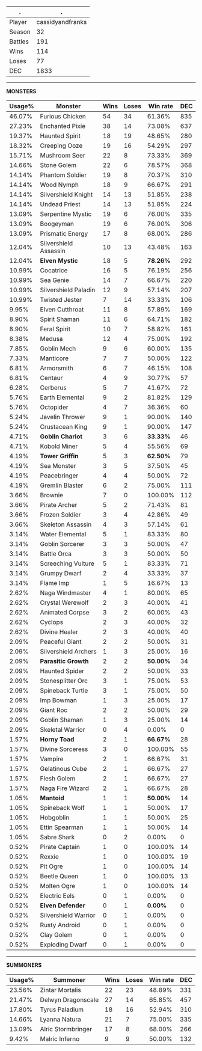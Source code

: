 .|.
|-|-
Player|cassidyandfranks
Season|32
Battles|191
Wins|114
Loses|77
DEC|1833

---
**MONSTERS**

Usage%|Monster|Wins|Loses|Win rate|DEC|
-|-|-|-|-|-|
46.07%|Furious Chicken|54|34|61.36%|835|
27.23%|Enchanted Pixie|38|14|73.08%|637|
19.37%|Haunted Spirit|18|19|48.65%|280|
18.32%|Creeping Ooze|19|16|54.29%|297|
15.71%|Mushroom Seer|22|8|73.33%|369|
14.66%|Stone Golem|22|6|78.57%|368|
14.14%|Phantom Soldier|19|8|70.37%|310|
14.14%|Wood Nymph|18|9|66.67%|291|
14.14%|Silvershield Knight|14|13|51.85%|238|
14.14%|Undead Priest|14|13|51.85%|224|
13.09%|Serpentine Mystic|19|6|76.00%|335|
13.09%|Boogeyman|19|6|76.00%|306|
13.09%|Prismatic Energy|17|8|68.00%|286|
12.04%|Silvershield Assassin|10|13|43.48%|163|
12.04%|**Elven Mystic**|18|5|**78.26%**|292|
10.99%|Cocatrice|16|5|76.19%|256|
10.99%|Sea Genie|14|7|66.67%|220|
10.99%|Silvershield Paladin|12|9|57.14%|207|
10.99%|Twisted Jester|7|14|33.33%|106|
9.95%|Elven Cutthroat|11|8|57.89%|169|
8.90%|Spirit Shaman|11|6|64.71%|182|
8.90%|Feral Spirit|10|7|58.82%|161|
8.38%|Medusa|12|4|75.00%|192|
7.85%|Goblin Mech|9|6|60.00%|135|
7.33%|Manticore|7|7|50.00%|122|
6.81%|Armorsmith|6|7|46.15%|108|
6.81%|Centaur|4|9|30.77%|57|
6.28%|Cerberus|5|7|41.67%|72|
5.76%|Earth Elemental|9|2|81.82%|129|
5.76%|Octopider|4|7|36.36%|60|
5.24%|Javelin Thrower|9|1|90.00%|140|
5.24%|Crustacean King|9|1|90.00%|147|
4.71%|**Goblin Chariot**|3|6|**33.33%**|46|
4.71%|Kobold Miner|5|4|55.56%|69|
4.19%|**Tower Griffin**|5|3|**62.50%**|79|
4.19%|Sea Monster|3|5|37.50%|45|
4.19%|Peacebringer|4|4|50.00%|72|
4.19%|Gremlin Blaster|6|2|75.00%|111|
3.66%|Brownie|7|0|100.00%|112|
3.66%|Pirate Archer|5|2|71.43%|81|
3.66%|Frozen Soldier|3|4|42.86%|49|
3.66%|Skeleton Assassin|4|3|57.14%|61|
3.14%|Water Elemental|5|1|83.33%|80|
3.14%|Goblin Sorcerer|3|3|50.00%|47|
3.14%|Battle Orca|3|3|50.00%|50|
3.14%|Screeching Vulture|5|1|83.33%|71|
3.14%|Grumpy Dwarf|2|4|33.33%|37|
3.14%|Flame Imp|1|5|16.67%|13|
2.62%|Naga Windmaster|4|1|80.00%|65|
2.62%|Crystal Werewolf|2|3|40.00%|41|
2.62%|Animated Corpse|3|2|60.00%|43|
2.62%|Cyclops|2|3|40.00%|32|
2.62%|Divine Healer|2|3|40.00%|40|
2.09%|Peaceful Giant|2|2|50.00%|31|
2.09%|Silvershield Archers|1|3|25.00%|16|
2.09%|**Parasitic Growth**|2|2|**50.00%**|34|
2.09%|Haunted Spider|2|2|50.00%|33|
2.09%|Stonesplitter Orc|3|1|75.00%|53|
2.09%|Spineback Turtle|3|1|75.00%|50|
2.09%|Imp Bowman|1|3|25.00%|17|
2.09%|Giant Roc|2|2|50.00%|29|
2.09%|Goblin Shaman|1|3|25.00%|14|
2.09%|Skeletal Warrior|0|4|0.00%|0|
1.57%|**Horny Toad**|2|1|**66.67%**|28|
1.57%|Divine Sorceress|3|0|100.00%|55|
1.57%|Vampire|2|1|66.67%|31|
1.57%|Gelatinous Cube|2|1|66.67%|27|
1.57%|Flesh Golem|2|1|66.67%|27|
1.57%|Naga Fire Wizard|2|1|66.67%|28|
1.05%|**Mantoid**|1|1|**50.00%**|14|
1.05%|Spineback Wolf|1|1|50.00%|17|
1.05%|Hobgoblin|1|1|50.00%|25|
1.05%|Ettin Spearman|1|1|50.00%|14|
1.05%|Sabre Shark|0|2|0.00%|0|
0.52%|Pirate Captain|1|0|100.00%|14|
0.52%|Rexxie|1|0|100.00%|19|
0.52%|Pit Ogre|1|0|100.00%|14|
0.52%|Beetle Queen|1|0|100.00%|13|
0.52%|Molten Ogre|1|0|100.00%|14|
0.52%|Electric Eels|0|1|0.00%|0|
0.52%|**Elven Defender**|0|1|**0.00%**|0|
0.52%|Silvershield Warrior|0|1|0.00%|0|
0.52%|Rusty Android|0|1|0.00%|0|
0.52%|Clay Golem|0|1|0.00%|0|
0.52%|Exploding Dwarf|0|1|0.00%|0|

---
**SUMMONERS**

Usage%|Summoner|Wins|Loses|Win rate|DEC|
-|-|-|-|-|-|
23.56%|Zintar Mortalis|22|23|48.89%|331|
21.47%|Delwyn Dragonscale|27|14|65.85%|457|
17.80%|Tyrus Paladium|18|16|52.94%|310|
14.66%|Lyanna Natura|21|7|75.00%|335|
13.09%|Alric Stormbringer|17|8|68.00%|266|
9.42%|Malric Inferno|9|9|50.00%|132|
